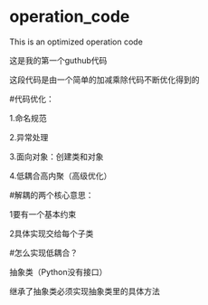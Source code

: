 # operation_code
This is an optimized operation code

这是我的第一个guthub代码

这段代码是由一个简单的加减乘除代码不断优化得到的


#代码优化：

1.命名规范

2.异常处理

3.面向对象：创建类和对象

4.低耦合高内聚（高级优化）


#解耦的两个核心意思：

1要有一个基本约束

2具体实现交给每个子类


#怎么实现低耦合？

抽象类（Python没有接口）

继承了抽象类必须实现抽象类里的具体方法
